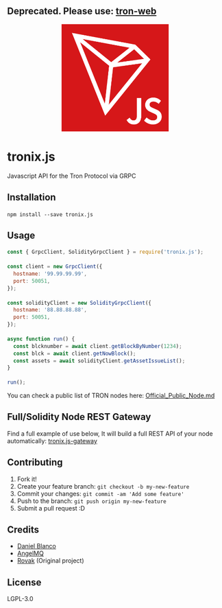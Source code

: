## Deprecated. Please use: [tron-web](https://github.com/tronprotocol/tron-web)

<div style="text-align: center;">
<img src="tronix.png" width="250px" />
</div>

# tronix.js

Javascript API for the Tron Protocol via GRPC

## Installation

`npm install --save tronix.js`

## Usage

```javascript
const { GrpcClient, SolidityGrpcClient } = require('tronix.js');

const client = new GrpcClient({
  hostname: '99.99.99.99',
  port: 50051,
});

const solidityClient = new SolidityGrpcClient({
  hostname: '88.88.88.88',
  port: 50051,
});

async function run() {
  const blcknumber = await client.getBlockByNumber(1234);
  const blck = await client.getNowBlock();
  const assets = await solidityClient.getAssetIssueList();
}

run();
```

You can check a public list of TRON nodes here: [Official_Public_Node.md](https://github.com/tronprotocol/Documentation/blob/master/TRX/Official_Public_Node.md)

## Full/Solidity Node REST Gateway

Find a full example of use below, It will build a full REST API of your node automatically: [tronix.js-gateway](https://github.com/deblanco/tronix.js-gateway)

## Contributing

1. Fork it!
2. Create your feature branch: `git checkout -b my-new-feature`
3. Commit your changes: `git commit -am 'Add some feature'`
4. Push to the branch: `git push origin my-new-feature`
5. Submit a pull request :D

## Credits

* [Daniel Blanco](https://github.com/deblanco)
* [AngelMQ](https://github.com/AngelQuirogaM) 
* [Rovak](https://github.com/rovak) (Original project)

## License

LGPL-3.0
